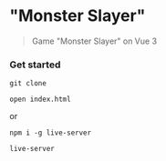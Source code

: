 # "Monster Slayer"

>  Game "Monster Slayer" on Vue 3

### 

### Get started

```shell script
git clone
```
```shell script
open index.html
```
or
```shell script
npm i -g live-server
```
```shell script
live-server
```